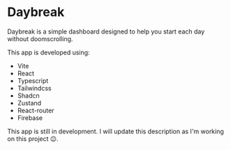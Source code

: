 # Daybreak

Daybreak is a simple dashboard designed to help you start each day without doomscrolling.

This app is developed using:

- Vite
- React
- Typescript
- Tailwindcss
- Shadcn
- Zustand
- React-router
- Firebase

This app is still in development. I will update this description as I'm working on this project 😉.
